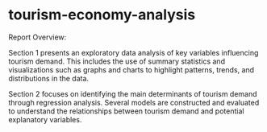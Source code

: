 # tourism-economy-analysis 
Report Overview:

Section 1 presents an exploratory data analysis of key variables influencing tourism demand. This includes the use of 
summary statistics and visualizations such as graphs and charts to highlight patterns, trends, and distributions in the 
data.

Section 2 focuses on identifying the main determinants of tourism demand through regression analysis. Several models are 
constructed and evaluated to understand the relationships between tourism demand and potential explanatory variables.
